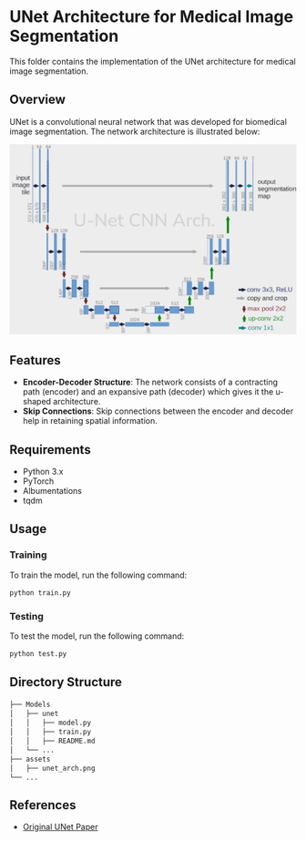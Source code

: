 # UNet Architecture for Medical Image Segmentation

This folder contains the implementation of the UNet architecture for medical image segmentation.

## Overview

UNet is a convolutional neural network that was developed for biomedical image segmentation. The network architecture is illustrated below:

![UNet Architecture](./../../assets/unet_arch.png)

## Features

- **Encoder-Decoder Structure**: The network consists of a contracting path (encoder) and an expansive path (decoder) which gives it the u-shaped architecture.
- **Skip Connections**: Skip connections between the encoder and decoder help in retaining spatial information.

## Requirements

- Python 3.x
- PyTorch
- Albumentations
- tqdm

## Usage

### Training

To train the model, run the following command:

```bash
python train.py
```

### Testing

To test the model, run the following command:

```bash
python test.py
```

## Directory Structure

```
├── Models
│   ├── unet
│   │   ├── model.py
│   │   ├── train.py
│   │   ├── README.md
│   └── ...
├── assets
│   ├── unet_arch.png
└── ...
```

## References

- [Original UNet Paper](https://arxiv.org/abs/1505.04597)
